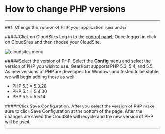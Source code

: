 How to change PHP versions
==================

***
##1. Change the version of PHP your application runs under
 



#####Click on CloudSites
Log in to the [control panel.][Login-Link] Once logged in click on CloudSites and then choose your CloudSite. 

![cloudsites menu][menu-cloudsites]


#####Select the version of PHP.
Select the **Config** menu and select the version of PHP you wish to use. GearHost supports PHP 5.3, 5.4, and 5.5. As new versions of PHP are developed for Windows and tested to be stable we will begin adding those as well. 

- PHP 5.3  = 5.3.28
- PHP 5.4 = 5.4.30
- PHP 5.5 = 5.5.14


#####Click Save Configuration.
After you select the version of PHP make sure to click Save Configuration at the bottom of the page. After the changes are saved the CloudSite will recycle and the new version of PHP will be used. 

***


[gearhost]: https://my.gearhost.com

[Login-Link]:https://my.gearhost.com/Account/Login


[menu-cloudsites]: https://raw.githubusercontent.com/GearHost/docs/master/Images/menu-cloudsites.png
[login]: https://raw.githubusercontent.com/GearHost/docs/master/Images/login.png
[tab-config]: https://raw.githubusercontent.com/GearHost/docs/master/Images/tab-config.png
